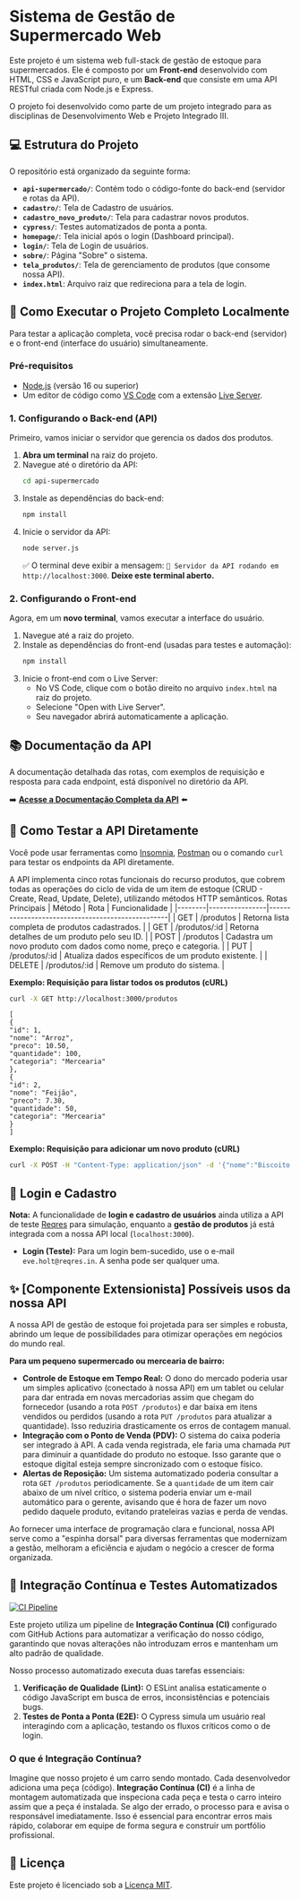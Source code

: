 # Sistema de Gestão de Supermercado Web

Este projeto é um sistema web full-stack de gestão de estoque para supermercados. Ele é composto por um **Front-end** desenvolvido com HTML, CSS e JavaScript puro, e um **Back-end** que consiste em uma API RESTful criada com Node.js e Express.

O projeto foi desenvolvido como parte de um projeto integrado para as disciplinas de Desenvolvimento Web e Projeto Integrado III.

## 💻 Estrutura do Projeto

O repositório está organizado da seguinte forma:

-   **`api-supermercado/`**: Contém todo o código-fonte do back-end (servidor e rotas da API).
-   **`cadastro/`**: Tela de Cadastro de usuários.
-   **`cadastro_novo_produto/`**: Tela para cadastrar novos produtos.
-   **`cypress/`**: Testes automatizados de ponta a ponta.
-   **`homepage/`**: Tela inicial após o login (Dashboard principal).
-   **`login/`**: Tela de Login de usuários.
-   **`sobre/`**: Página "Sobre" o sistema.
-   **`tela_produtos/`**: Tela de gerenciamento de produtos (que consome nossa API).
-   **`index.html`**: Arquivo raiz que redireciona para a tela de login.

## 🚀 Como Executar o Projeto Completo Localmente

Para testar a aplicação completa, você precisa rodar o back-end (servidor) e o front-end (interface do usuário) simultaneamente.

### Pré-requisitos

-   [Node.js](https://nodejs.org/) (versão 16 ou superior)
-   Um editor de código como [VS Code](https://code.visualstudio.com/) com a extensão [Live Server](https://marketplace.visualstudio.com/items?itemName=ritwickdey.LiveServer).

### 1. Configurando o Back-end (API)

Primeiro, vamos iniciar o servidor que gerencia os dados dos produtos.

1.  **Abra um terminal** na raiz do projeto.
2.  Navegue até o diretório da API:
    ```bash
    cd api-supermercado
    ```
3.  Instale as dependências do back-end:
    ```bash
    npm install
    ```
4.  Inicie o servidor da API:
    ```bash
    node server.js
    ```
    ✅ O terminal deve exibir a mensagem: `🚀 Servidor da API rodando em http://localhost:3000`. **Deixe este terminal aberto.**

### 2. Configurando o Front-end

Agora, em um **novo terminal**, vamos executar a interface do usuário.

1.  Navegue até a raiz do projeto.
2.  Instale as dependências do front-end (usadas para testes e automação):
    ```bash
    npm install
    ```
3.  Inicie o front-end com o Live Server:
    *   No VS Code, clique com o botão direito no arquivo `index.html` na raiz do projeto.
    *   Selecione "Open with Live Server".
    *   Seu navegador abrirá automaticamente a aplicação.

## 📚 Documentação da API

A documentação detalhada das rotas, com exemplos de requisição e resposta para cada endpoint, está disponível no diretório da API.

➡️ **[Acesse a Documentação Completa da API](./api-supermercado/DOCUMENTACAO_API.md)** ⬅️

## 🧪 Como Testar a API Diretamente

Você pode usar ferramentas como [Insomnia](https://insomnia.rest/), [Postman](https://www.postman.com/) ou o comando `curl` para testar os endpoints da API diretamente.

A API implementa cinco rotas funcionais do recurso produtos, que cobrem todas as operações do ciclo de vida de um item de estoque (CRUD - Create, Read, Update, Delete), utilizando métodos HTTP semânticos.
Rotas Principais
| Método | Rota           | Funcionalidade                                    |
|--------|----------------|--------------------------------------------------|
| GET    | /produtos      | Retorna lista completa de produtos cadastrados. |
| GET    | /produtos/:id  | Retorna detalhes de um produto pelo seu ID.     |
| POST   | /produtos      | Cadastra um novo produto com dados como nome, preço e categoria. |
| PUT    | /produtos/:id  | Atualiza dados específicos de um produto existente. |
| DELETE | /produtos/:id  | Remove um produto do sistema.                     |



**Exemplo: Requisição para listar todos os produtos (cURL)**

```bash
curl -X GET http://localhost:3000/produtos
```
```
[
{
"id": 1,
"nome": "Arroz",
"preco": 10.50,
"quantidade": 100,
"categoria": "Mercearia"
},
{
"id": 2,
"nome": "Feijão",
"preco": 7.30,
"quantidade": 50,
"categoria": "Mercearia"
}
]
```

**Exemplo: Requisição para adicionar um novo produto (cURL)**

```bash
curl -X POST -H "Content-Type: application/json" -d '{"nome":"Biscoito Recheado","preco":3.50,"quantidade":300,"categoria":"Mercearia"}' http://localhost:3000/produtos
```

## 🔑 Login e Cadastro

**Nota:** A funcionalidade de **login e cadastro de usuários** ainda utiliza a API de teste [Reqres](https://reqres.in/) para simulação, enquanto a **gestão de produtos** já está integrada com a nossa API local (`localhost:3000`).

-   **Login (Teste):** Para um login bem-sucedido, use o e-mail `eve.holt@reqres.in`. A senha pode ser qualquer uma.

## ✨ [Componente Extensionista] Possíveis usos da nossa API

A nossa API de gestão de estoque foi projetada para ser simples e robusta, abrindo um leque de possibilidades para otimizar operações em negócios do mundo real.

**Para um pequeno supermercado ou mercearia de bairro:**

-   **Controle de Estoque em Tempo Real:** O dono do mercado poderia usar um simples aplicativo (conectado à nossa API) em um tablet ou celular para dar entrada em novas mercadorias assim que chegam do fornecedor (usando a rota `POST /produtos`) e dar baixa em itens vendidos ou perdidos (usando a rota `PUT /produtos` para atualizar a quantidade). Isso reduziria drasticamente os erros de contagem manual.
-   **Integração com o Ponto de Venda (PDV):** O sistema do caixa poderia ser integrado à API. A cada venda registrada, ele faria uma chamada `PUT` para diminuir a quantidade do produto no estoque. Isso garante que o estoque digital esteja sempre sincronizado com o estoque físico.
-   **Alertas de Reposição:** Um sistema automatizado poderia consultar a rota `GET /produtos` periodicamente. Se a `quantidade` de um item cair abaixo de um nível crítico, o sistema poderia enviar um e-mail automático para o gerente, avisando que é hora de fazer um novo pedido daquele produto, evitando prateleiras vazias e perda de vendas.

Ao fornecer uma interface de programação clara e funcional, nossa API serve como a "espinha dorsal" para diversas ferramentas que modernizam a gestão, melhoram a eficiência e ajudam o negócio a crescer de forma organizada.

## 🤖 Integração Contínua e Testes Automatizados

[![CI Pipeline](https://github.com/CaririTeam/PI3-Front-End_Web_Sistema_de_Estoque/actions/workflows/main.yml/badge.svg)](https://github.com/CaririTeam/PI3-Front-End_Web_Sistema_de_Estoque/actions/workflows/main.yml)

Este projeto utiliza um pipeline de **Integração Contínua (CI)** configurado com GitHub Actions para automatizar a verificação do nosso código, garantindo que novas alterações não introduzam erros e mantenham um alto padrão de qualidade.

Nosso processo automatizado executa duas tarefas essenciais:
1.  **Verificação de Qualidade (Lint):** O ESLint analisa estaticamente o código JavaScript em busca de erros, inconsistências e potenciais bugs.
2.  **Testes de Ponta a Ponta (E2E):** O Cypress simula um usuário real interagindo com a aplicação, testando os fluxos críticos como o de login.

### O que é Integração Contínua?

Imagine que nosso projeto é um carro sendo montado. Cada desenvolvedor adiciona uma peça (código). **Integração Contínua (CI)** é a linha de montagem automatizada que inspeciona cada peça e testa o carro inteiro assim que a peça é instalada. Se algo der errado, o processo para e avisa o responsável imediatamente. Isso é essencial para encontrar erros mais rápido, colaborar em equipe de forma segura e construir um portfólio profissional.

## 📄 Licença

Este projeto é licenciado sob a [Licença MIT](LICENSE).

```
